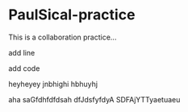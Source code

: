 # PaulSical-practice
This is a collaboration practice...

add line

add code



heyheyey
jnbhighi
hbhuyhj

aha
saGfdhfdfdsah
dfJdsfyfdyA
SDFAjYTTyaetuaeu

